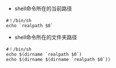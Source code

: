 - shell命令所在的当前路径
```
#！/bin/sh
echo `realpath $0`
```

- shell命令所在的文件夹路径
```
#！/bin/sh
echo $(dirname `realpath $0`)
echo $(dirname $(dirname `realpath $0`))
```

